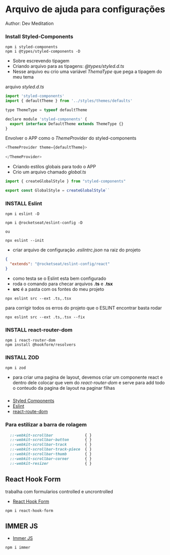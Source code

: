 # Arquivo de ajuda para configurações

Author: Dev Meditation

### Install Styled-Components
```
npm i styled-components
npm i @types/styled-components -D
```
 - Sobre escrevendo tipagem
 - Criando arquivo para as tipagens: *@types/styled.d.ts*
 - Nesse arquivo eu crio uma variável *ThemaType* que pega a tipagem do meu tema

 arquivo *styled.d.ts*
```js
import 'styled-components'
import { defaultTheme } from '../styles/themes/defaults'

type ThemeType = typeof defaultTheme

declare module 'styled-components' {
  export interface DefaultTheme extends ThemeType {}
}
```

Envolver o APP como o *ThemeProvider* do styled-components

```js
<ThemeProvider theme={defaultTheme}>
  
</ThemeProvider>
```

- Criando estilos globais para todo o APP
- Crio um arquivo chamado *global.ts*

```js
import { createGlobalStyle } from "styled-components"

export const GlobalStyle = createGlobalStyle``
```

### INSTALL Eslint
```
npm i eslint -D

npm i @rocketseat/eslint-config -D

ou

npx eslint --init
```

- criar arquivo de configuração *.eslintrc.json* na raiz do projeto
```json
{
  "extends": "@rocketseat/eslint-config/react"
}
```

- como testa se o Eslint esta bem configurado
- roda o comando para checar arquivos **.ts** e **.tsx**
- **src** é a pasta com os fontes do meu projeto
```bach
npx eslint src --ext .ts,.tsx
```

para corrigir todos os erros do projeto que o ESLINT encontrar basta rodar
```bach
npx eslint src --ext .ts,.tsx --fix
```

### INSTALL react-router-dom
```
npm i react-router-dom
npm install @hookform/resolvers
```

### INSTALL ZOD
```
npm i zod
```

- para criar uma pagina de layout, devemos criar um componente  react e dentro dele colocar  **<Outlet />** que vem do *react-router-dom* e serve para add todo o conteudo da pagina de layout na paginar filhas

###
- [Styled Components](https://styled-components.com)
- [Eslint](https://eslint.org/)
- [react-route-dom](https://reactrouter.com/)

### Para estilizar a barra de rolagem
```css
  ::-webkit-scrollbar              { }
  ::-webkit-scrollbar-button       { }
  ::-webkit-scrollbar-track        { }
  ::-webkit-scrollbar-track-piece  { }
  ::-webkit-scrollbar-thumb        { }
  ::-webkit-scrollbar-corner       { }
  ::-webkit-resizer                { }
```

## React Hook Form
trabalha com formularios controlled e uncrontrolled

- [React Hook Form](https://react-hook-form.com/)

```
npm i react-hook-form
```

## IMMER JS
- [Immer JS](https://immerjs.github.io/immer/)
```
npm i immer
```